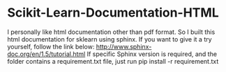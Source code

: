 # Scikit-Learn-Documentation-HTML
I personally like html documentation other than pdf format.
So I built this html documentation for sklearn using sphinx.
If you want to give it a try yourself, follow the link below:
http://www.sphinx-doc.org/en/1.5/tutorial.html
If specific Sphinx version is required, and the folder contains
a requirement.txt file, just run
pip install -r requirement.txt
